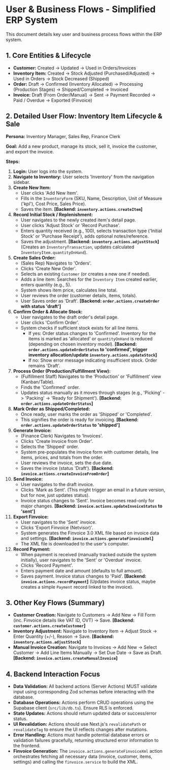# User & Business Flows - Simplified ERP System

This document details key user and business process flows within the ERP system.

## 1. Core Entities & Lifecycle

*   **Customer:** Created -> Updated -> Used in Orders/Invoices
*   **Inventory Item:** Created -> Stock Adjusted (Purchased/Adjusted) -> Used in Orders -> Stock Decreased (Shipped)
*   **Order:** Draft -> Confirmed (Inventory Allocated) -> Processing (Production Stages) -> Shipped/Completed -> Invoiced
*   **Invoice:** Draft (From Order/Manual) -> Sent -> Payment Recorded -> Paid / Overdue -> Exported (Finvoice)

## 2. Detailed User Flow: Inventory Item Lifecycle & Sale

**Persona:** Inventory Manager, Sales Rep, Finance Clerk

**Goal:** Add a new product, manage its stock, sell it, invoice the customer, and export the invoice.

**Steps:**

1.  **Login:** User logs into the system.
2.  **Navigate to Inventory:** User selects 'Inventory' from the navigation sidebar.
3.  **Create New Item:**
    *   User clicks 'Add New Item'.
    *   Fills in the `InventoryForm` (SKU, Name, Description, Unit of Measure ('kpl'), Cost Price, Sales Price).
    *   Saves the item. **[Backend: `inventory.actions.createItem`]**
4.  **Record Initial Stock / Replenishment:**
    *   User navigates to the newly created item's detail page.
    *   User clicks 'Adjust Stock' or 'Record Purchase'.
    *   Enters quantity received (e.g., 100), selects transaction type ('Initial Stock' or 'Purchase Receipt'), adds optional notes/reference.
    *   Saves the adjustment. **[Backend: `inventory.actions.adjustStock`]** (Creates an `InventoryTransaction`, updates calculated `InventoryItem.quantityOnHand`).
5.  **Create Sales Order:**
    *   (Sales Rep) Navigates to 'Orders'.
    *   Clicks 'Create New Order'.
    *   Selects an existing `Customer` (or creates a new one if needed).
    *   Adds a line item: Searches for the `Inventory Item` created earlier, enters quantity (e.g., 5).
    *   System shows item price, calculates line total.
    *   User reviews the order (customer details, items, totals).
    *   User Saves order as 'Draft'. **[Backend: `order.actions.createOrder` with status 'draft']**
6.  **Confirm Order & Allocate Stock:**
    *   User navigates to the draft order's detail page.
    *   User clicks 'Confirm Order'.
    *   System checks if sufficient stock exists for all line items.
        *   If yes: Order status changes to 'Confirmed'. Inventory for the items is marked as 'allocated' or `quantityOnHand` is reduced (depending on chosen inventory model). **[Backend: `order.actions.updateOrderStatus` to 'confirmed', trigger inventory allocation/update `inventory.actions.updateStock`]**
        *   If no: Show error message indicating insufficient stock. Order remains 'Draft'.
7.  **Process Order (Production/Fulfillment View):**
    *   (Fulfillment Staff) Navigates to the 'Production' or 'Fulfillment' view (Kanban/Table).
    *   Finds the 'Confirmed' order.
    *   Updates status manually as it moves through stages (e.g., 'Picking' -> 'Packing' -> 'Ready for Shipment'). **[Backend: `order.actions.updateOrderStatus`]**
8.  **Mark Order as Shipped/Completed:**
    *   Once ready, user marks the order as 'Shipped' or 'Completed'.
    *   This signifies the order is ready for invoicing. **[Backend: `order.actions.updateOrderStatus` to 'shipped']**
9.  **Generate Invoice:**
    *   (Finance Clerk) Navigates to 'Invoices'.
    *   Clicks 'Create Invoice from Order'.
    *   Selects the 'Shipped' order.
    *   System pre-populates the invoice form with customer details, line items, prices, and totals from the order.
    *   User reviews the invoice, sets the due date.
    *   Saves the invoice (status 'Draft'). **[Backend: `invoice.actions.createInvoiceFromOrder`]**
10. **Send Invoice:**
    *   User navigates to the draft invoice.
    *   Clicks 'Mark as Sent'. (This might trigger an email in a future version, but for now, just updates status).
    *   Invoice status changes to 'Sent'. Invoice becomes read-only for major changes. **[Backend: `invoice.actions.updateInvoiceStatus` to 'sent']**
11. **Export Finvoice:**
    *   User navigates to the 'Sent' invoice.
    *   Clicks 'Export Finvoice (Netvisor)'.
    *   System generates the Finvoice 3.0 XML file based on invoice data and settings. **[Backend: `invoice.actions.generateFinvoiceXml`]**
    *   The XML file is downloaded to the user's computer.
12. **Record Payment:**
    *   When payment is received (manually tracked outside the system initially), user navigates to the 'Sent' or 'Overdue' invoice.
    *   Clicks 'Record Payment'.
    *   Enters payment date and amount (defaults to full amount).
    *   Saves payment. Invoice status changes to 'Paid'. **[Backend: `invoice.actions.recordPayment`]** (Updates invoice status, maybe creates a simple `Payment` record linked to the invoice).

## 3. Other Key Flows (Summary)

*   **Customer Creation:** Navigate to Customers -> Add New -> Fill Form (inc. Finvoice details like VAT ID, OVT) -> Save. **[Backend: `customer.actions.createCustomer`]**
*   **Inventory Adjustment:** Navigate to Inventory Item -> Adjust Stock -> Enter Quantity (+/-), Reason -> Save. **[Backend: `inventory.actions.adjustStock`]**
*   **Manual Invoice Creation:** Navigate to Invoices -> Add New -> Select Customer -> Add Line Items Manually -> Set Due Date -> Save as Draft. **[Backend: `invoice.actions.createManualInvoice`]**

## 4. Backend Interaction Focus

- **Data Validation:** All backend actions (Server Actions) MUST validate input using corresponding Zod schemas before interacting with the database.
- **Database Operations:** Actions perform CRUD operations using the Supabase client (`src/lib/db.ts`). Ensure RLS is enforced.
- **State Updates:** Actions should return updated data or success/error status.
- **UI Revalidation:** Actions should use Next.js's `revalidatePath` or `revalidateTag` to ensure the UI reflects changes after mutations.
- **Error Handling:** Actions must handle potential database errors or validation failures gracefully, returning structured error information to the frontend.
- **Finvoice Generation:** The `invoice.actions.generateFinvoiceXml` action orchestrates fetching all necessary data (invoice, customer, items, settings) and calling the `finvoice.service` to build the XML.
